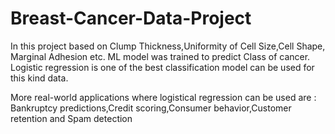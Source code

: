 # Breast-Cancer-Data-Project

In this project based on Clump Thickness,Uniformity of Cell Size,Cell Shape, Marginal Adhesion etc. ML model was trained to predict Class of cancer. 
Logistic regression is one of the best classification model can be used for this kind data.

More real-world applications where logistical regression can be used are :
Bankruptcy predictions,Credit scoring,Consumer behavior,Customer retention and Spam detection
